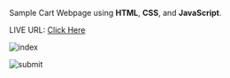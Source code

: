 Sample Cart Webpage using **HTML**, **CSS**, and **JavaScript**.

LIVE URL: [Click Here](https://658028748b2c28288244dc6c--dainty-mochi-a89450.netlify.app/)

![index](https://github.com/PushpJain009/Sample-Cart-Webpage/assets/114671782/7a17a89e-7c0d-447f-84da-7a34c7fd7aec)

![submit](https://github.com/PushpJain009/Sample-Cart-Webpage/assets/114671782/7893bdb0-6af6-4862-9a1c-f41ea5395c2b)

